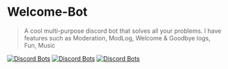 # Welcome-Bot

> A cool multi-purpose discord bot that solves all your problems. I have features such as Moderation, ModLog, Welcome & Goodbye logs, Fun, Music

[![Discord Bots](https://top.gg/api/widget/status/848459799783669790.svg)](https://top.gg/bot/848459799783669790)
[![Discord Bots](https://top.gg/api/widget/servers/848459799783669790.svg)](https://top.gg/bot/848459799783669790)
[![Discord Bots](https://top.gg/api/widget/upvotes/848459799783669790.svg)](https://top.gg/bot/848459799783669790)

